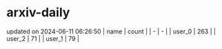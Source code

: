 # arxiv-daily
updated on 2024-06-11 06:26:50
| name | count |
| - | - |
| user_0 | 263 |
| user_2 | 71 |
| user_1 | 79 |
